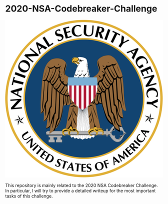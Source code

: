 # 2020-NSA-Codebreaker-Challenge
![Codebreaker Challenge 2020 Solutions Thumbnail](Images/Seal_of_the_U.S._National_Security_Agency.svg)



This repository is mainly related to the 2020 NSA Codebreaker Challenge. In particular, I will try to provide a detailed writeup for the most important tasks of this challenge.